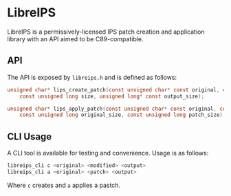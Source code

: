 # LibreIPS

LibreIPS is a permissively-licensed IPS patch creation and application library with an API aimed to be C89-compatible.

## API

The API is exposed by `libreips.h` and is defined as follows:

```c
unsigned char* lips_create_patch(const unsigned char* const original, const unsigned char* const modified,
    const unsigned long size, unsigned long* const output_size);

unsigned char* lips_apply_patch(const unsigned char* const original, const unsigned char* const patch,
    const unsigned long original_size, const unsigned long patch_size);
```

## CLI Usage

A CLI tool is available for testing and convenience. Usage is as follows:

```sh
libreips_cli c <original> <modified> <output>
libreips_cli a <original> <patch> <output>
```

Where `c` creates and `a` applies a pastch.
